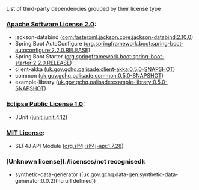 List of third-party dependencies grouped by their license type

### [Apache Software License 2.0](./licenses/apache_software_license_2.0.txt):
* jackson-databind ([com.fasterxml.jackson.core:jackson-databind:2.10.0](http://github.com/FasterXML/jackson))
* Spring Boot AutoConfigure ([org.springframework.boot:spring-boot-autoconfigure:2.2.0.RELEASE](https://projects.spring.io/spring-boot/#/spring-boot-parent/spring-boot-autoconfigure))
* Spring Boot Starter ([org.springframework.boot:spring-boot-starter:2.2.0.RELEASE](https://projects.spring.io/spring-boot/#/spring-boot-parent/spring-boot-starters/spring-boot-starter))
* client-akka ([uk.gov.gchq.palisade:client-akka:0.5.0-SNAPSHOT](https://github.com/gchq/Palisade-clients/tree/develop/client-akka))
* common ([uk.gov.gchq.palisade:common:0.5.0-SNAPSHOT](https://github.com/gchq/Palisade-common))
* example-library ([uk.gov.gchq.palisade:example-library:0.5.0-SNAPSHOT](https://github.com/gchq/Palisade-examples/tree/develop/example-library))

### [Eclipse Public License 1.0](./licenses/eclipse_public_license_1.0.html):
* JUnit ([junit:junit:4.12](http://junit.org))

### [MIT License](./licenses/mit_license.txt):
* SLF4J API Module ([org.slf4j:slf4j-api:1.7.28](http://www.slf4j.org))

### [Unknown license](./licenses/not recognised):
* synthetic-data-generator ([uk.gov.gchq.data-gen:synthetic-data-generator:0.0.2](no url defined))
